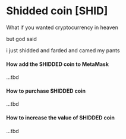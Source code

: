 # Shidded coin [SHID]

What if you wanted cryptocurrency in heaven

but god said 

i just shidded and farded and camed my pants











#### How add the SHIDDED coin to MetaMask
...tbd

#### How to purchase SHIDDED coin
...tbd

#### How to increase the value of SHIDDED coin
...tbd
